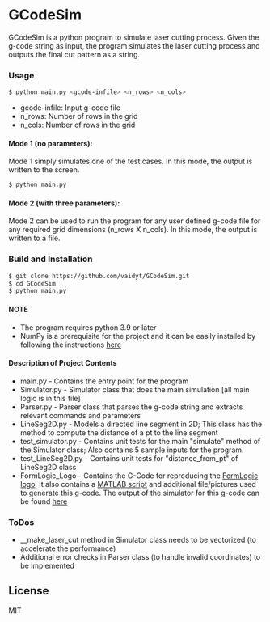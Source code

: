 # GCodeSim

GCodeSim is a python program to simulate laser cutting process. Given the g-code string as input, the program simulates the laser cutting process and outputs the final cut pattern as a string.

### Usage
```sh
$ python main.py <gcode-infile> <n_rows> <n_cols>
```
- gcode-infile: Input g-code file
- n_rows: Number of rows in the grid
- n_cols: Number of rows in the grid

#### Mode 1 (no parameters):

Mode 1 simply simulates one of the test cases. In this mode, the output is written to the screen.

```sh
$ python main.py
```

#### Mode 2 (with three parameters):

Mode 2 can be used to run the program for any user defined g-code file for any required grid dimensions (n_rows X n_cols). In this mode, the output is written to a file.

### Build and Installation
```sh
$ git clone https://github.com/vaidyt/GCodeSim.git
$ cd GCodeSim
$ python main.py
```

#### NOTE

- The program requires python 3.9 or later
- NumPy is a prerequisite for the project and it can be easily installed by following the instructions [here](https://numpy.org/install/)


#### Description of Project Contents
- main.py - Contains the entry point for the program
- Simulator.py - Simulator class that does the main simulation [all main logic is in this file]
- Parser.py - Parser class that parses the g-code string and extracts relevant commands and parameters
- LineSeg2D.py - Models a directed line segment in 2D; This class has the method to compute the distance of a pt to the line segment
- test_simulator.py - Contains unit tests for the main "simulate" method of the Simulator class; Also contains 5 sample inputs for the program.
- test_LineSeg2D.py - Contains unit tests for "distance_from_pt" of LineSeg2D class
- FormLogic_Logo - Contains the G-Code for reproducing the [FormLogic logo](https://github.com/vaidyt/GCodeSim/blob/main/Formlogic_Logo/MATLAB/formLogicLogo.jpg). It also contains a [MATLAB script](https://github.com/vaidyt/GCodeSim/blob/main/Formlogic_Logo/MATLAB/generateFormLogicLogo.m) and additional file/pictures used to generate this g-code. The output of the simulator for this g-code can be found [here](https://github.com/vaidyt/GCodeSim/blob/main/Formlogic_Logo/FormLogic_logo_generated_output.txt)

### ToDos
- __make_laser_cut method in Simulator class needs to be vectorized (to accelerate the performance)
- Additional error checks in Parser class (to handle invalid coordinates) to be implemented


License
----

MIT
